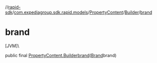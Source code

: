 //[rapid-sdk](../../../../index.md)/[com.expediagroup.sdk.rapid.models](../../index.md)/[PropertyContent](../index.md)/[Builder](index.md)/[brand](brand.md)

# brand

[JVM]\

public final [PropertyContent.Builder](index.md)[brand](brand.md)([Brand](../../-brand/index.md)brand)
